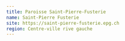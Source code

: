 ```yaml
---
title: Paroisse Saint-Pierre-Fusterie
name: Saint-Pierre Fusterie
site: https://saint-pierre-fusterie.epg.ch
region: Centre-ville rive gauche
---
```

